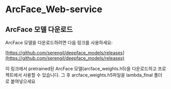 # ArcFace_Web-service

## ArcFace 모델 다운로드

ArcFace 모델을 다운로드하려면 다음 링크를 사용하세요:

[https://github.com/serengil/deepface_models/releases](https://github.com/serengil/deepface_models/releases)

이 링크에서 pretrained된 ArcFace 모델(arcface_weights.h5)을 다운로드하고 프로젝트에서 사용할 수 있습니다.
그 후 arcface_weights.h5파일을 lambda_final 폴더로 붙여넣으세요

